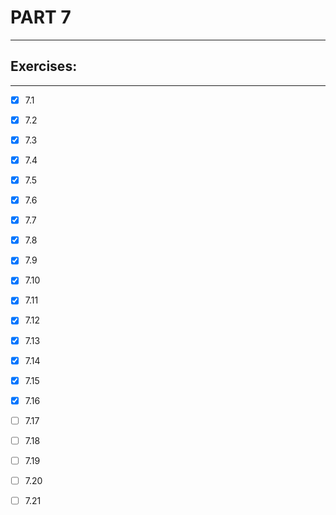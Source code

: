 # PART 7
****

## Exercises:
****
- [x] 7.1 

- [x] 7.2

- [x] 7.3

- [x] 7.4 

- [x] 7.5 

- [x] 7.6
 
- [x] 7.7 

- [x] 7.8 

- [x] 7.9

- [x] 7.10

- [x] 7.11

- [x] 7.12 

- [x] 7.13

- [x] 7.14 

- [x] 7.15

- [x] 7.16 

- [ ] 7.17

- [ ] 7.18

- [ ] 7.19

- [ ] 7.20 

- [ ] 7.21